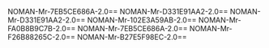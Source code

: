 NOMAN-Mr-7EB5CE686A-2.0==
NOMAN-Mr-D331E91AA2-2.0==
NOMAN-Mr-D331E91AA2-2.0==
NOMAN-Mr-102E3A59AB-2.0==
NOMAN-Mr-FA0B8B9C7B-2.0==
NOMAN-Mr-7EB5CE686A-2.0==
NOMAN-Mr-F26B88265C-2.0==
NOMAN-Mr-B27E5F98EC-2.0==
